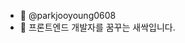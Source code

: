 - 👋 @parkjooyoung0608
- 🌱 프론트엔드 개발자를 꿈꾸는 새싹입니다.

<!---
parkjooyoung0608/parkjooyoung0608 is a ✨ special ✨ repository because its `README.md` (this file) appears on your GitHub profile.
You can click the Preview link to take a look at your changes.
--->
